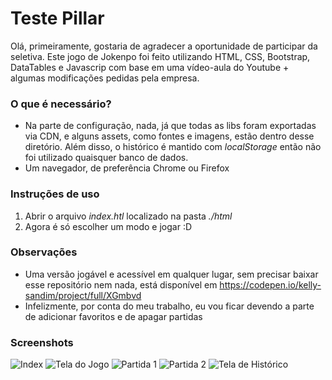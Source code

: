 # Teste Pillar
Olá, primeiramente, gostaria de agradecer a oportunidade de participar da seletiva.
Este jogo de Jokenpo foi feito utilizando HTML, CSS, Bootstrap, DataTables e Javascrip com base em uma vídeo-aula do Youtube + algumas modificações pedidas pela empresa.

### **O que é necessário?**
- Na parte de configuração, nada, já que todas as libs foram exportadas via CDN, e alguns assets, como fontes e imagens, estão dentro desse diretório. Além disso, o histórico é mantido com _localStorage_ então não foi utilizado quaisquer banco de dados.
- Um navegador, de preferência Chrome ou Firefox

### **Instruções de uso**
1. Abrir o arquivo _index.htl_ localizado na pasta _./html_
2. Agora é só escolher um modo e jogar :D

### **Observações**
- Uma versão jogável e acessível em qualquer lugar, sem precisar baixar esse repositório nem nada, está disponível em https://codepen.io/kelly-sandim/project/full/XGmbvd
- Infelizmente, por conta do meu trabalho, eu vou ficar devendo a parte de adicionar favoritos e de apagar partidas

### **Screenshots**
![Index](https://i.imgur.com/BOyu48u.png)
![Tela do Jogo](https://i.imgur.com/TMNhSzh.png)
![Partida 1](https://i.imgur.com/aDfThCt.png)
![Partida 2](https://i.imgur.com/7zi2xa8.png)
![Tela de Histórico](https://i.imgur.com/ijvPo4U.png)

